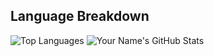 ## Language Breakdown
![Top Languages](https://github-readme-stats.vercel.app/api/top-langs/?username=Jmomanyi&layout=compact&hide=html,css,javascript)
![Your Name's GitHub Stats](https://github-readme-stats.vercel.app/api?username=Jmomanyi&show_icons=true&theme=radical&include_all_commits=true&count_private=true)

